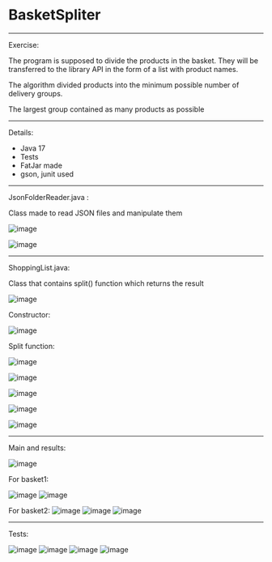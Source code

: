 # BasketSpliter
-------------------
Exercise:

The program is supposed to divide the products in the basket. They will be transferred to the library API in the form of a list with product names.

The algorithm divided products into the minimum possible number of delivery groups.

The largest group contained as many products as possible

-------------------

Details:
- Java 17
- Tests
- FatJar made
- gson, junit used

-------------------

JsonFolderReader.java :

Class made to read JSON files and manipulate them

![image](https://github.com/LukaszKrolicki/BasketSplitter/assets/54467678/6a0f30bf-42c4-4521-b19f-acc10abe59e4)

![image](https://github.com/LukaszKrolicki/BasketSplitter/assets/54467678/ea1123c1-347b-4870-a5e2-21386eca9d9f)

-------------------

ShoppingList.java:

Class that contains split() function which returns the result

![image](https://github.com/LukaszKrolicki/BasketSplitter/assets/54467678/2706ed56-ff77-4bef-81a2-5ba7dd2850a6)

Constructor:

![image](https://github.com/LukaszKrolicki/BasketSplitter/assets/54467678/6f3e846b-cc4c-44c7-a2bf-317c1cb14035)

Split function: 

![image](https://github.com/LukaszKrolicki/BasketSplitter/assets/54467678/75f0b1e2-5fe5-4f54-9dfe-8984c7de28b1)

![image](https://github.com/LukaszKrolicki/BasketSplitter/assets/54467678/9f1caaf8-e076-46eb-af5a-9db85570ecfa)

![image](https://github.com/LukaszKrolicki/BasketSplitter/assets/54467678/b0f78604-9e18-4c15-9d5e-75c665454aac)

![image](https://github.com/LukaszKrolicki/BasketSplitter/assets/54467678/3a9d0770-5ca2-4e0c-9ade-632647d9b011)

![image](https://github.com/LukaszKrolicki/BasketSplitter/assets/54467678/511ee31d-bd89-427d-87be-f3aead505f8b)

-------------------------------------------------------

Main and results:

![image](https://github.com/LukaszKrolicki/BasketSplitter/assets/54467678/f25e2c8a-abb7-4b45-a7af-165904d0edbe)

For basket1:

![image](https://github.com/LukaszKrolicki/BasketSplitter/assets/54467678/4de62ab1-780d-4031-b35c-5afd3178fdb0)
![image](https://github.com/LukaszKrolicki/BasketSplitter/assets/54467678/d197de6b-98ed-4b0d-9528-580e6e91b28f)

For basket2:
![image](https://github.com/LukaszKrolicki/BasketSplitter/assets/54467678/09bd2221-3ca5-4eab-ba9d-a57a7906eb06)
![image](https://github.com/LukaszKrolicki/BasketSplitter/assets/54467678/1ef4ed43-b05b-40d8-b8c2-72c9efa6fb07)
![image](https://github.com/LukaszKrolicki/BasketSplitter/assets/54467678/ebec7f98-3406-42cb-a6c8-5c6cd57e727c)

----------------------------------------------------------

Tests:

![image](https://github.com/LukaszKrolicki/BasketSplitter/assets/54467678/b3f09862-c280-4db2-a12e-41cf1a042f2f)
![image](https://github.com/LukaszKrolicki/BasketSplitter/assets/54467678/02bbd80c-d963-40ed-bc9e-4a1a419b0835)
![image](https://github.com/LukaszKrolicki/BasketSplitter/assets/54467678/527bec3a-188a-4a1a-b1c9-973450436bac)
![image](https://github.com/LukaszKrolicki/BasketSplitter/assets/54467678/9ff3a2ec-9d4e-4996-ada0-884bcaf8fb12)







